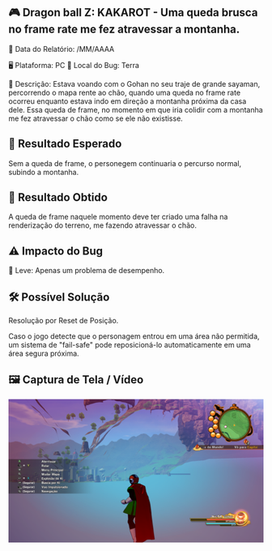 ## 🎮 Dragon ball Z: KAKAROT - Uma queda brusca no frame rate me fez atravessar a montanha.

📅 Data do Relatório: /MM/AAAA  

🖥️ Plataforma: PC
📍 Local do Bug: Terra 

📝 Descrição: Estava voando com o Gohan no seu traje de grande sayaman, percorrendo o mapa rente ao chão, quando uma queda no frame rate ocorreu enquanto estava indo em direção a montanha próxima da casa dele. Essa queda de frame, no momento em que iria colidir com a montanha me fez atravessar o chão como se ele não existisse.


## 🎯 Resultado Esperado 

Sem a queda de frame, o personegem continuaria o percurso normal, subindo a montanha.

## 🚨 Resultado Obtido 

A queda de frame naquele momento deve ter criado uma falha na renderização do terreno, me fazendo atravessar o chão.  

## ⚠ Impacto do Bug 

🔹 Leve: Apenas um problema de desempenho. 


## 🛠 Possível Solução 

Resolução por Reset de Posição.

Caso o jogo detecte que o personagem entrou em uma área não permitida, um sistema de "fail-safe" pode reposicioná-lo automaticamente em uma área segura próxima.

## 🖼️ Captura de Tela / Vídeo 
![Gohan no Limbo](https://github.com/Pedr0-Raposo/Portfolio_Beta_Tester/blob/main/Bugs%20Relatados/imagens/%5BDBZ%20KAKAROT%5D-Dentro_da_terra.png)
